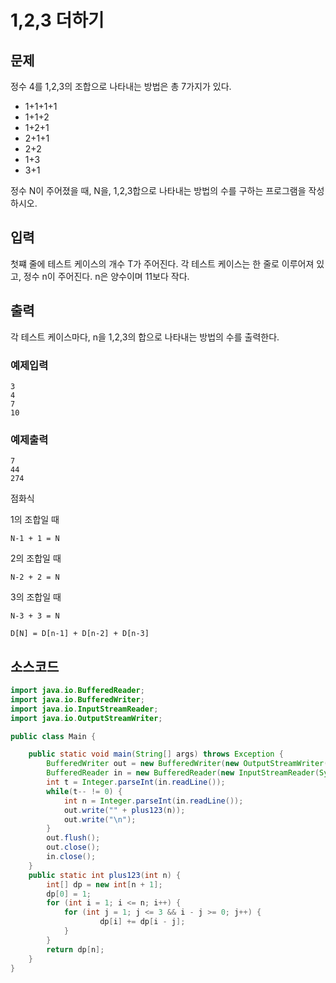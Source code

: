 
# 1,2,3 더하기


## 문제

정수 4를 1,2,3의 조합으로 나타내는 방법은 총 7가지가 있다.

-	1+1+1+1
-	1+1+2
-	1+2+1
-	2+1+1
-	2+2
-	1+3
-	3+1

정수 N이 주어졌을 때, N을, 1,2,3합으로 나타내는 방법의 수를 구하는 프로그램을 작성하시오.

## 입력

첫쨰 줄에 테스트 케이스의 개수 T가 주어진다. 각 테스트 케이스는 한 줄로 이루어져 있고, 정수 n이 주어진다. n은 양수이며 11보다 작다.

## 출력

각 테스트 케이스마다, n을 1,2,3의 합으로 나타내는 방법의 수를 출력한다.

### 예제입력
```
3  
4  
7  
10
```

### 예제출력
```
7  
44  
274
```

점화식

1의 조합일 때

`N-1 + 1 = N`

2의 조합일 때

`N-2 + 2 = N`

3의 조합일 때

`N-3 + 3 = N`

`D[N] = D[n-1] + D[n-2] + D[n-3]`

## 소스코드

```java
import java.io.BufferedReader;
import java.io.BufferedWriter;
import java.io.InputStreamReader;
import java.io.OutputStreamWriter;

public class Main {

    public static void main(String[] args) throws Exception {
        BufferedWriter out = new BufferedWriter(new OutputStreamWriter(System.out));
        BufferedReader in = new BufferedReader(new InputStreamReader(System.in));
        int t = Integer.parseInt(in.readLine());
        while(t-- != 0) {
            int n = Integer.parseInt(in.readLine());
            out.write("" + plus123(n));
            out.write("\n");
        }
        out.flush();
        out.close();
        in.close();
    }
    public static int plus123(int n) {
        int[] dp = new int[n + 1];
        dp[0] = 1;
        for (int i = 1; i <= n; i++) {
            for (int j = 1; j <= 3 && i - j >= 0; j++) {
                    dp[i] += dp[i - j];
            }
        }
        return dp[n];
    }
}
```